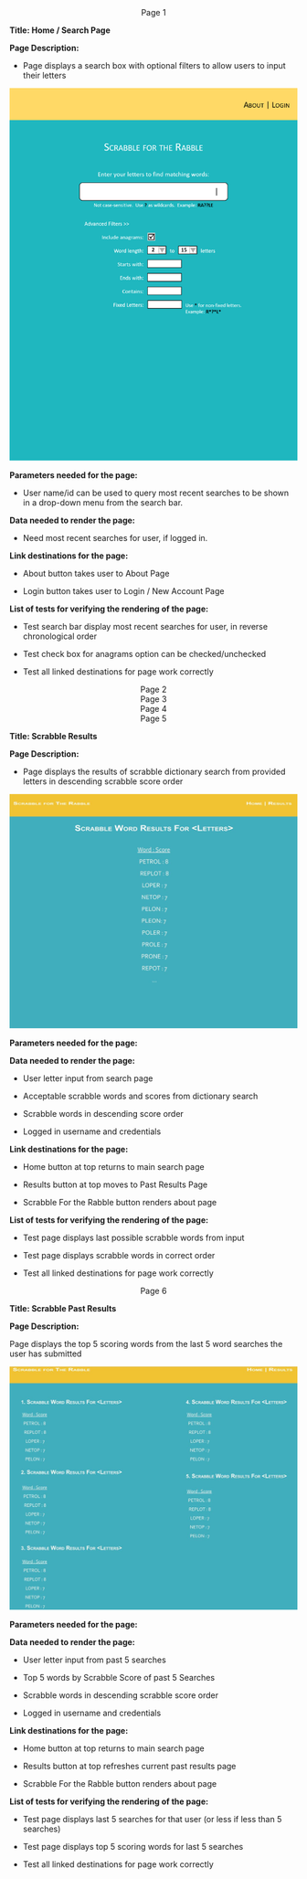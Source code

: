 <div align="center">Page 1</div>  

__Title: Home / Search Page__

__Page Description:__ 

* Page displays a search box with optional filters to allow users to input their letters

<img src="../images/Search_Page.png">

__Parameters needed for the page:__ 

* User name/id can be used to query most recent searches to be shown in a drop-down menu from the search bar.

__Data needed to render the page:__  

* Need most recent searches for user, if logged in.

__Link destinations for the page:__

* About button takes user to About Page

* Login button takes user to Login / New Account Page

__List of tests for verifying the rendering of the page:__  

* Test search bar display most recent searches for user, in reverse chronological order

* Test check box for anagrams option can be checked/unchecked

* Test all linked destinations for page work correctly  



<div align="center">Page 2</div>



<div align="center">Page 3</div>



<div align="center">Page 4</div>



<div align="center">Page 5</div>  

__Title: Scrabble Results__

__Page Description:__ 

* Page displays the results of scrabble dictionary search from provided letters in descending scrabble score order  

<img src="../images/Scrabble-Results-Template.JPG">

__Parameters needed for the page:__  

__Data needed to render the page:__  

* User letter input from search page

* Acceptable scrabble words and scores from dictionary search

* Scrabble words in descending score order

* Logged in username and credentials

__Link destinations for the page:__

* Home button at top returns to main search page

* Results button at top moves to Past Results Page

* Scrabble For the Rabble button renders about page

__List of tests for verifying the rendering of the page:__  

* Test page displays last possible scrabble words from input

* Test page displays scrabble words in correct order

* Test all linked destinations for page work correctly  
  
  
  
<div align="center">Page 6</div>    

__Title: Scrabble Past Results__  

__Page Description:__  

Page displays the top 5 scoring words from the last 5 word searches the user has submitted  

<img src="../images/Scrabble-PastResults-Template.JPG">

__Parameters needed for the page:__    

__Data needed to render the page:__    

* User letter input from past 5 searches

* Top 5 words by Scrabble Score of past 5 Searches

* Scrabble words in descending scrabble score order

* Logged in username and credentials 

__Link destinations for the page:__

* Home button at top returns to main search page

* Results button at top refreshes current past results page

* Scrabble For the Rabble button renders about page

__List of tests for verifying the rendering of the page:__  

* Test page displays last 5 searches for that user (or less if less than 5 searches)

* Test page displays top 5 scoring words for last 5 searches

* Test all linked destinations for page work correctly





